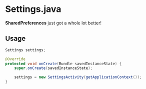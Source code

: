 # Settings.java

**SharedPreferences** just got a whole lot better!

## Usage

```java
Settings settings;

@Override
protected void onCreate(Bundle savedInstanceState) {
    super.onCreate(savedInstanceState);

    settings = new SettingsActivity(getApplicationContext());
}
```


